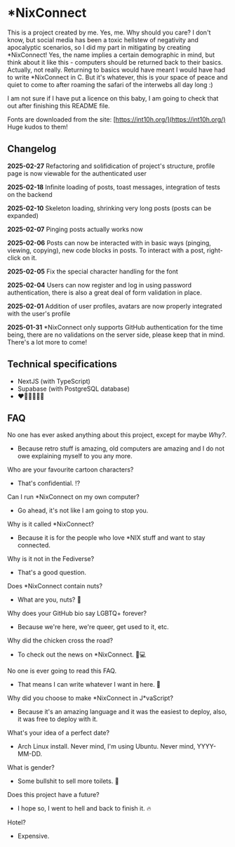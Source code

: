# \*NixConnect

This is a project created by me. Yes, me. Why should you care? I don't know, but social media has been a toxic hellstew of negativity and apocalyptic scenarios, so I did my part in mitigating by creating \*NixConnect! Yes, the name implies a certain demographic in mind, but think about it like this - computers should be returned back to their basics. Actually, not really. Returning to basics would have meant I would have had to write \*NixConnect in C. But it's whatever, this is your space of peace and quiet to come to after roaming the safari of the interwebs all day long :)

I am not sure if I have put a licence on this baby, I am going to check that out after finishing this README file.

Fonts are downloaded from the site: [https://int10h.org/](https://int10h.org/) Huge kudos to them!

## Changelog

**2025-02-27**
Refactoring and solifidication of project's structure, profile page is now viewable for the authenticated user

**2025-02-18**
Infinite loading of posts, toast messages, integration of tests on the backend

**2025-02-10**
Skeleton loading, shrinking very long posts (posts can be expanded)

**2025-02-07**
Pinging posts actually works now

**2025-02-06**
Posts can now be interacted with in basic ways (pinging, viewing, copying), new code blocks in posts. To interact with a post, right-click on it.

**2025-02-05**
Fix the special character handling for the font

**2025-02-04**
Users can now register and log in using password authentication, there is also a great deal of form validation in place.

**2025-02-01**
Addition of user profiles, avatars are now properly integrated with the user's profile

**2025-01-31**
\*NixConnect only supports GitHub authentication for the time being, there are no validations on the server side, please keep that in mind. There's a lot more to come!

## Technical specifications

- NextJS (with TypeScript)
- Supabase (with PostgreSQL database)
- ❤️🧡💛💚💙💜

## FAQ

No one has ever asked anything about this project, except for maybe _Why?_.

- Because retro stuff is amazing, old computers are amazing and I do not owe explaining myself to you any more.

Who are your favourite cartoon characters?

- That's confidential. ⁉️

Can I run \*NixConnect on my own computer?

- Go ahead, it's not like I am going to stop you.

Why is it called \*NixConnect?

- Because it is for the people who love \*NIX stuff and want to stay connected.

Why is it not in the Fediverse?

- That's a good question.

Does \*NixConnect contain nuts?

- What are you, nuts? 🥜

Why does your GitHub bio say LGBTQ+ forever?

- Because we're here, we're queer, get used to it, etc.

Why did the chicken cross the road?

- To check out the news on \*NixConnect. 🐔💻

No one is ever going to read this FAQ.

- That means I can write whatever I want in here. 🧠

Why did you choose to make \*NixConnect in J\*vaScript?

- Because it's an amazing language and it was the easiest to deploy, also, it was free to deploy with it.

What's your idea of a perfect date?

- Arch Linux install. Never mind, I'm using Ubuntu. Never mind, YYYY-MM-DD.

What is gender?

- Some bullshit to sell more toilets. 🚽

Does this project have a future?

- I hope so, I went to hell and back to finish it. 🔥

Hotel?

- Expensive.
